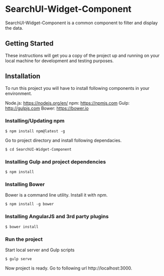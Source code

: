 # SearchUI-Widget-Component
SearchUI-Widget-Component is a common component to filter and display the data.

## Getting Started
These instructions will get you a copy of the project up and running on your local machine for development and testing purposes.

## Installation
To run this project you will have to install following components in your environment.

Node.js: https://nodejs.org/en/
npm: https://npmjs.com
Gulp: http://gulpjs.com
Bower: https://bower.io

### Installing/Updating npm

```
$ npm install npm@latest -g
```

Go to project directory and install following dependacies.

```
$ cd SearchUI-Widget-Component
```

### Installing Gulp and project dependencies

```
$ npm install
```

### Installing Bower
Bower is a command line utility. Install it with npm.

```
$ npm install -g bower
```

### Installing AngularJS and 3rd party plugins

```
$ bower install
```

### Run the project
Start local server and Gulp scripts

```
$ gulp serve
```

Now project is ready. Go to following url http://localhost:3000.

